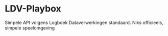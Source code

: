 # LDV-Playbox
Simpele API volgens Logboek Dataverwerkingen standaard. Niks officieels, simpele speelomgeving
